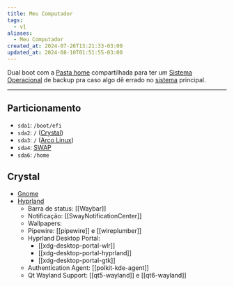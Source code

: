 ```yaml
---
title: Meu Computador
tags:
  - v1
aliases:
  - Meu Computador
created_at: 2024-07-26T13:21:33-03:00
updated_at: 2024-08-10T01:51:55-03:00
---
```


Dual boot com a [Pasta home](../ideias/2024/07/14/Pasta_home.md) compartilhada para ter um [Sistema Operacional](../sementes/2024/07/07/2024-06-30-Sistema_Operacional.md) de backup pra caso algo dê errado no [sistema](../sementes/2024/07/07/2024-06-30-Sistema_Operacional.md) principal.

---

## Particionamento
- `sda1`: `/boot/efi`
- `sda2`: `/` ([Crystal](Crystal%20Linux))
- `sda3`: `/` ([Arco Linux](../sementes/2024/07/07/2024-07-07-Arco_Linux.md))
- `sda4`: [SWAP](../ideias/2024/07/14/SWAP.md)
-  `sda6`: `/home` 

## Crystal
- [Gnome](../../Gnome.md)
- [Hyprland](Hyprland)
	- Barra de status: [[Waybar]]
	- Notificação: [[SwayNotificationCenter]]
	- Wallpapers: 
	- Pipewire: [[pipewire]] e [[wireplumber]]
	- Hyprland Desktop Portal: 
		- [[xdg-desktop-portal-wlr]]
		- [[xdg-desktop-portal-hyprland]]
		- [[xdg-desktop-portal-gtk]]
	- Authentication Agent: [[polkit-kde-agent]]
	- Qt Wayland Support: [[qt5-wayland]] e [[qt6-wayland]]